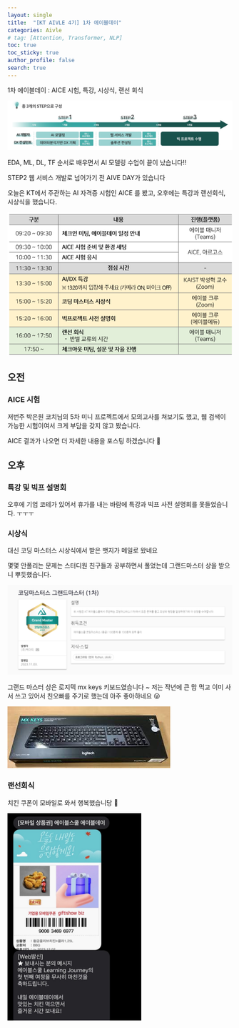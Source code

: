 ```yaml
---
layout: single  
title:  "[KT AIVLE 4기] 1차 에이블데이"
categories: Aivle
# tag: [Attention, Transformer, NLP]
toc: true
toc_sticky: true
author_profile: false
search: true
---
```


1차 에이블데이 : AICE 시험, 특강, 시상식, 랜선 회식 

<img src="/assets/images/2023-11-03-에이블데이/3.png"/>

EDA, ML, DL, TF 순서로 배우면서 AI 모델링 수업이 끝이 났습니다!!

STEP2 웹 서비스 개발로 넘어가기 전 AIVE DAY가 있습니다

오늘은 KT에서 주관하는 AI 자격증 시험인 AICE 를 봤고, 오후에는 특강과 랜선회식, 시상식을 했습니다.

<img src="/assets/images/2023-11-03-에이블데이/1.png"/>

## 오전

### AICE 시험

저번주 박은원 코치님의 5차 미니 프로젝트에서 모의고사를 쳐보기도 했고, 웹 검색이 가능한 시험이여서 크게 부담을 갖지 않고 봤습니다.

AICE 결과가 나오면 더 자세한 내용을 포스팅 하겠습니다 🙂

## 오후 

### 특강 및 빅프 설명회

오후에 기업 코테가 있어서 휴가를 내는 바람에 특강과 빅프 사전 설명회를 못들었습니다. ㅜㅜㅜ

### 시상식

대신 코딩 마스터스 시상식에서 받은 뱃지가 메일로 왔네요 

몇몇 안풀리는 문제는 스터디원 친구들과 공부하면서 풀었는데 그랜드마스터 상을 받으니 뿌듯했습니다.

<img src="/assets/images/2023-11-03-에이블데이/2.png"/>

그랜드 마스터 상은 로지텍 mx keys 키보드였습니다 ~ 저는 작년에 큰 맘 먹고 이미 사서 쓰고 있어서 친오빠를 주기로 했는데 아주 좋아하네요 😝

<img src="/assets/images/2023-11-03-에이블데이/키보드.jpeg"/>

### 랜선회식

치킨 쿠폰이 모바일로 와서 행복했습니당 🙂

<img src="/assets/images/2023-11-03-에이블데이/모바일.jpg" width=300/>
